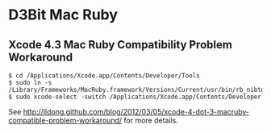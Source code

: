 # D3Bit Mac Ruby

## Xcode 4.3 Mac Ruby Compatibility Problem Workaround

```
$ cd /Applications/Xcode.app/Contents/Developer/Tools
$ sudo ln -s /Library/Frameworks/MacRuby.framework/Versions/Current/usr/bin/rb_nibtool
$ sudo xcode-select -switch /Applications/Xcode.app/Contents/Developer
```

See http://lldong.github.com/blog/2012/03/05/xcode-4-dot-3-macruby-compatible-problem-workaround/ for more details.

 